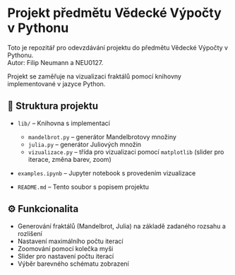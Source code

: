 # Projekt předmětu Vědecké Výpočty v Pythonu

Toto je repozitář pro odevzdávání projektu do předmětu Vědecké Výpočty v Pythonu.  
Autor: Filip Neumann a NEU0127.

Projekt se zaměřuje na vizualizaci fraktálů pomocí knihovny implementované v jazyce Python.

## 📁 Struktura projektu

- `lib/` – Knihovna s implementací
  - `mandelbrot.py` – generátor Mandelbrotovy množiny
  - `julia.py` – generátor Juliových množin
  - `vizualizace.py` – třída pro vizualizaci pomocí `matplotlib` (slider pro iterace, změna barev, zoom)
  
- `examples.ipynb` – Jupyter notebook s provedením vizualizace  
- `README.md` – Tento soubor s popisem projektu

## ⚙️ Funkcionalita

- Generování fraktálů (Mandelbrot, Julia) na základě zadaného rozsahu a rozlišení
- Nastavení maximálního počtu iterací
- Zoomování pomocí kolečka myši
- Slider pro nastavení počtu iterací
- Výběr barevného schématu zobrazení